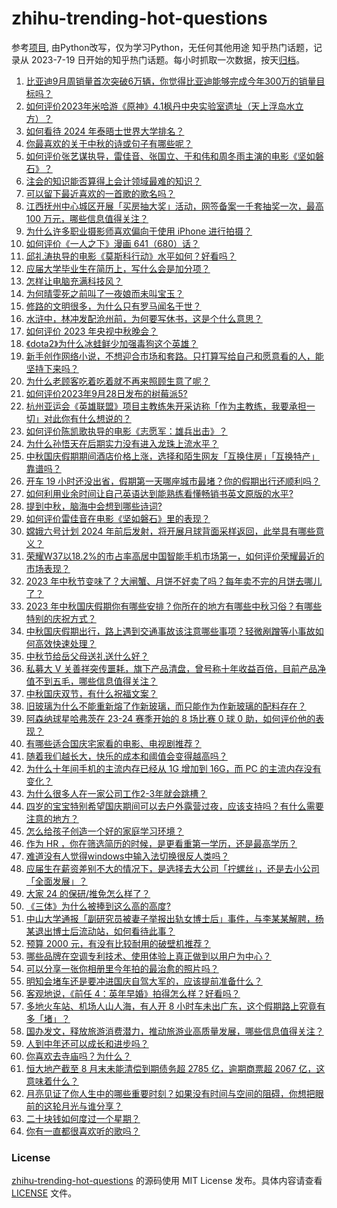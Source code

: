 # zhihu-trending-hot-questions
参考[项目](https://github.com/justjavac/zhihu-trending-hot-questions), 由Python改写，仅为学习Python，无任何其他用途
知乎热门话题，记录从 2023-7-19
日开始的知乎热门话题。每小时抓取一次数据，按天[归档](./data)。
<!-- BEGIN -->
<!-- 最后更新时间 2023-09-30 02:20:51.174015 -->
1. [比亚迪9月周销量首次突破6万辆，你觉得比亚迪能够完成今年300万的销量目标吗？](https://www.zhihu.com/question/623580793)
1. [如何评价2023年米哈游《原神》4.1枫丹中央实验室遗址（天上浮岛水立方）？](https://www.zhihu.com/question/624105947)
1. [如何看待 2024 年泰晤士世界大学排名？](https://www.zhihu.com/question/624105975)
1. [你最喜欢的关于中秋的诗或句子有哪些呢？](https://www.zhihu.com/question/624200146)
1. [如何评价张艺谋执导，雷佳音、张国立、于和伟和周冬雨主演的电影《坚如磐石》？](https://www.zhihu.com/question/547216986)
1. [注会的知识能否算得上会计领域最难的知识？](https://www.zhihu.com/question/450682163)
1. [可以留下最近喜欢的一首歌的歌名吗？](https://www.zhihu.com/question/615792711)
1. [江西抚州中心城区开展「买房抽大奖」活动，网签备案一千套抽奖一次，最高 100 万元，哪些信息值得关注？](https://www.zhihu.com/question/624285729)
1. [为什么许多职业摄影师喜欢偏向于使用 iPhone 进行拍摄？](https://www.zhihu.com/question/555682701)
1. [如何评价《一人之下》漫画 641（680）话？](https://www.zhihu.com/question/624247621)
1. [邱礼涛执导的电影《莫斯科行动》水平如何？好看吗？](https://www.zhihu.com/question/624164404)
1. [应届大学毕业生在简历上，写什么会是加分项？](https://www.zhihu.com/question/622553980)
1. [怎样让电脑充满科技风？](https://www.zhihu.com/question/619067222)
1. [为何晴雯死之前叫了一夜娘而未叫宝玉？](https://www.zhihu.com/question/23873240)
1. [修路的文明很多，为什么只有罗马闻名于世？](https://www.zhihu.com/question/623760294)
1. [水浒中，林冲发配沧州前，为何要写休书，这是个什么意思？](https://www.zhihu.com/question/622626673)
1. [如何评价 2023 年央视中秋晚会？](https://www.zhihu.com/question/623988567)
1. [《dota2》为什么冰蛙鲜少加强毒狗这个英雄？](https://www.zhihu.com/question/623884769)
1. [新手创作网络小说，不想迎合市场和套路。只打算写给自己和愿意看的人，能坚持下来吗？](https://www.zhihu.com/question/624146129)
1. [为什么老顾客吃着吃着就不再来照顾生意了呢？](https://www.zhihu.com/question/591107790)
1. [如何评价2023年9月28日发布的树莓派5?](https://www.zhihu.com/question/624165420)
1. [杭州亚运会《英雄联盟》项目主教练朱开采访称「作为主教练，我要承担一切」对此你有什么想说的？](https://www.zhihu.com/question/624149079)
1. [如何评价陈凯歌执导的电影《志愿军：雄兵出击》？](https://www.zhihu.com/question/623698408)
1. [为什么孙悟天在后期实力没有进入龙珠上流水平？](https://www.zhihu.com/question/387882662)
1. [中秋国庆假期期间酒店价格上涨，选择和陌生网友「互换住房」「互换特产」靠谱吗？](https://www.zhihu.com/question/624346052)
1. [开车 19 小时还没出省，假期第一天哪座城市最堵？你的假期出行还顺利吗？](https://www.zhihu.com/question/624349540)
1. [如何利用业余时间让自己英语达到能熟练看懂畅销书英文原版的水平?](https://www.zhihu.com/question/621249440)
1. [提到中秋，脑海中会想到哪些诗词?](https://www.zhihu.com/question/624283875)
1. [如何评价雷佳音在电影《坚如磐石》里的表现？](https://www.zhihu.com/question/623725121)
1. [嫦娥六号计划 2024 年前后发射，将开展月球背面采样返回，此举具有哪些意义？](https://www.zhihu.com/question/624279698)
1. [荣耀W37以18.2%的市占率高居中国智能手机市场第一，如何评价荣耀最近的市场表现？](https://www.zhihu.com/question/623847906)
1. [2023 年中秋节变味了？大闸蟹、月饼不好卖了吗？每年卖不完的月饼去哪儿了？](https://www.zhihu.com/question/624273495)
1. [2023 年中秋国庆假期你有哪些安排？你所在的地方有哪些中秋习俗？有哪些特别的庆祝方式？](https://www.zhihu.com/question/624270399)
1. [中秋国庆假期出行，路上遇到交通事故该注意哪些事项？轻微剐蹭等小事故如何高效快速处理？](https://www.zhihu.com/question/624270341)
1. [中秋节给岳父母送礼送什么好？](https://www.zhihu.com/question/24943019)
1. [私募大 V 关善祥突传噩耗，旗下产品清盘，曾号称十年收益百倍，目前产品净值不到五毛，哪些信息值得关注？](https://www.zhihu.com/question/624311062)
1. [中秋国庆双节，有什么祝福文案？](https://www.zhihu.com/question/423686327)
1. [旧玻璃为什么不能重新熔了作新玻璃，而只能作为作新玻璃的配料存在？](https://www.zhihu.com/question/554085292)
1. [阿森纳球星哈弗茨在 23-24 赛季开始的 8 场比赛 0 球 0 助，如何评价他的表现？](https://www.zhihu.com/question/624214277)
1. [有哪些适合国庆宅家看的电影、电视剧推荐？](https://www.zhihu.com/question/623676699)
1. [随着我们越长大，快乐的成本和阈值会变得越高吗？](https://www.zhihu.com/question/623695548)
1. [为什么十年间手机的主流内存已经从 1G 增加到 16G，而 PC 的主流内存没有变化？](https://www.zhihu.com/question/623647015)
1. [为什么很多人在一家公司工作2-3年就会跳槽？](https://www.zhihu.com/question/622550091)
1. [四岁的宝宝特别希望国庆期间可以去户外露营过夜，应该支持吗？有什么需要注意的地方？](https://www.zhihu.com/question/512691812)
1. [怎么给孩子创造一个好的家庭学习环境？](https://www.zhihu.com/question/584566612)
1. [作为 HR ，你在筛选简历的时候，是更看重第一学历，还是最高学历？](https://www.zhihu.com/question/622553950)
1. [难道没有人觉得windows中输入法切换很反人类吗？](https://www.zhihu.com/question/50536180)
1. [应届生在薪资差别不大的情况下，是选择去大公司「拧螺丝」，还是去小公司「全面发展」？](https://www.zhihu.com/question/622558831)
1. [大家 24 的保研/推免怎么样了？](https://www.zhihu.com/question/537883625)
1. [《三体》为什么被捧到这么高的高度?](https://www.zhihu.com/question/27571537)
1. [中山大学通报「副研究员被妻子举报出轨女博士后」事件，与李某某解聘，杨某退出博士后流动站，如何看待此事？](https://www.zhihu.com/question/624287367)
1. [预算 2000 元，有没有比较耐用的破壁机推荐？](https://www.zhihu.com/question/591687817)
1. [哪些品牌在空调专利技术、使用体验上真正做到以用户为中心？](https://www.zhihu.com/question/623836331)
1. [可以分享一张你相册里今年拍的最治愈的照片吗？](https://www.zhihu.com/question/617880108)
1. [明知会堵车还是要冲进国庆自驾大军的，应该提前准备什么？](https://www.zhihu.com/question/624056953)
1. [客观地说，《前任 4：英年早婚》拍得怎么样？好看吗？](https://www.zhihu.com/question/623439956)
1. [多地火车站、机场人山人海，有人开 8 小时车未出广东，这个假期路上究竟有多「堵」？](https://www.zhihu.com/question/624179396)
1. [国办发文，释放旅游消费潜力，推动旅游业高质量发展，哪些信息值得关注？](https://www.zhihu.com/question/624307478)
1. [人到中年还可以成长和进步吗？](https://www.zhihu.com/question/614261933)
1. [你喜欢去寺庙吗？为什么？](https://www.zhihu.com/question/623690752)
1. [恒大地产截至 8 月末未能清偿到期债务超 2785 亿，逾期商票超 2067 亿，这意味着什么？](https://www.zhihu.com/question/624234890)
1. [月亮见证了你人生中的哪些重要时刻？如果没有时间与空间的阻碍，你想把眼前的这轮月光与谁分享？](https://www.zhihu.com/question/621491714)
1. [二十块钱如何度过一个星期？](https://www.zhihu.com/question/623377354)
1. [你有一直都很喜欢听的歌吗？](https://www.zhihu.com/question/624171619)
<!-- END -->
### License
[zhihu-trending-hot-questions](https://github.com/yaogengzhu/zhihu-trending-hot-questions)
的源码使用 MIT License 发布。具体内容请查看 [LICENSE](./LICENSE) 文件。
